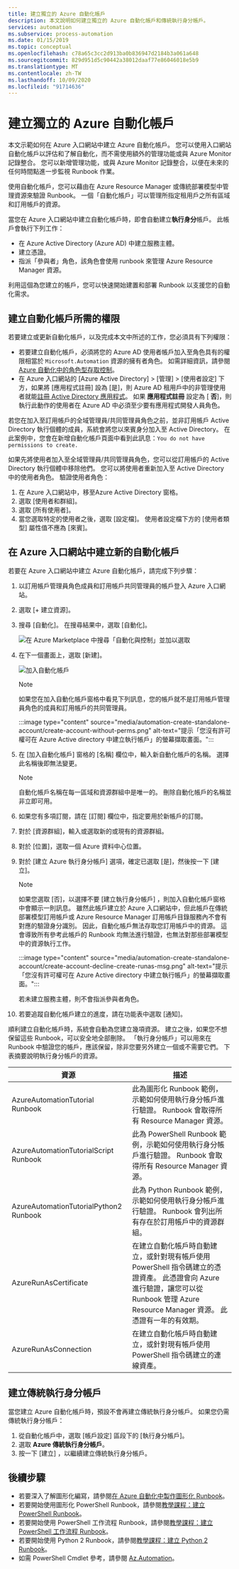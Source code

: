 ```yaml
---
title: 建立獨立的 Azure 自動化帳戶
description: 本文說明如何建立獨立的 Azure 自動化帳戶和傳統執行身分帳戶。
services: automation
ms.subservice: process-automation
ms.date: 01/15/2019
ms.topic: conceptual
ms.openlocfilehash: c78a65c3cc2d913ba0b836947d2184b3a061a648
ms.sourcegitcommit: 829d951d5c90442a38012daaf77e86046018e5b9
ms.translationtype: MT
ms.contentlocale: zh-TW
ms.lasthandoff: 10/09/2020
ms.locfileid: "91714636"
---
```

# <a name="create-a-standalone-azure-automation-account"></a>建立獨立的 Azure 自動化帳戶

本文示範如何在 Azure 入口網站中建立 Azure 自動化帳戶。 您可以使用入口網站自動化帳戶以評估和了解自動化，而不需使用額外的管理功能或與 Azure Monitor 記錄整合。 您可以新增管理功能，或與 Azure Monitor 記錄整合，以便在未來的任何時間點進一步監視 Runbook 作業。

使用自動化帳戶，您可以藉由在 Azure Resource Manager 或傳統部署模型中管理資源來驗證 Runbook。 一個「自動化帳戶」可以管理所指定租用戶之所有區域和訂用帳戶的資源。

當您在 Azure 入口網站中建立自動化帳戶時，即會自動建立**執行身分**帳戶。 此帳戶會執行下列工作：

* 在 Azure Active Directory (Azure AD) 中建立服務主體。
* 建立憑證。
* 指派「參與者」角色，該角色會使用 runbook 來管理 Azure Resource Manager 資源。

利用這個為您建立的帳戶，您可以快速開始建置和部署 Runbook 以支援您的自動化需求。

## <a name="permissions-required-to-create-an-automation-account"></a>建立自動化帳戶所需的權限

若要建立或更新自動化帳戶，以及完成本文中所述的工作，您必須具有下列權限：

* 若要建立自動化帳戶，必須將您的 Azure AD 使用者帳戶加入至角色具有的權限相當於 `Microsoft.Automation` 資源的擁有者角色。 如需詳細資訊，請參閱 [Azure 自動化中的角色型存取控制](automation-role-based-access-control.md)。
* 在 Azure 入口網站的 [Azure Active Directory] > [管理] > [使用者設定] 下方，如果將 [應用程式註冊] 設為 [是]，則 Azure AD 租用戶中的非管理使用者就能[註冊 Active Directory 應用程式](../active-directory/develop/howto-create-service-principal-portal.md#check-azure-subscription-permissions)。 如果 **應用程式註冊** 設定為 [ **否**]，則執行此動作的使用者在 Azure AD 中必須至少要有應用程式開發人員角色。

若您在加入至訂用帳戶的全域管理員/共同管理員角色之前，並非訂用帳戶 Active Directory 執行個體的成員，系統會將您以來賓身分加入至 Active Directory。 在此案例中，您會在新增自動化帳戶頁面中看到此訊息：`You do not have permissions to create.`

如果先將使用者加入至全域管理員/共同管理員角色，您可以從訂用帳戶的 Active Directory 執行個體中移除他們。 您可以將使用者重新加入至 Active Directory 中的使用者角色。 驗證使用者角色：

1. 在 Azure 入口網站中，移至Azure Active Directory 窗格。
1. 選取 [使用者和群組]。
1. 選取 [所有使用者]。
1. 當您選取特定的使用者之後，選取 [設定檔]。 使用者設定檔下方的 [使用者類型] 屬性值不應為 [來賓]。

## <a name="create-a-new-automation-account-in-the-azure-portal"></a>在 Azure 入口網站中建立新的自動化帳戶

若要在 Azure 入口網站中建立 Azure 自動化帳戶，請完成下列步驟：

1. 以訂用帳戶管理員角色成員和訂用帳戶共同管理員的帳戶登入 Azure 入口網站。
1. 選取 [+ 建立資源]。
1. 搜尋 [自動化]。 在搜尋結果中，選取 [自動化]。

   ![在 Azure Marketplace 中搜尋「自動化與控制」並加以選取](media/automation-create-standalone-account/automation-marketplace-select-create-automationacct.png)

1. 在下一個畫面上，選取 [新建]。

   ![加入自動化帳戶](media/automation-create-standalone-account/automation-create-automationacct-properties.png)

   > [!NOTE]
   > 如果您在加入自動化帳戶窗格中看見下列訊息，您的帳戶就不是訂用帳戶管理員角色的成員和訂用帳戶的共同管理員。
   >
   > :::image type="content" source="media/automation-create-standalone-account/create-account-without-perms.png" alt-text="提示「您沒有許可權可在 Azure Active directory 中建立執行帳戶」的螢幕擷取畫面。":::

1. 在 [加入自動化帳戶] 窗格的 [名稱] 欄位中，輸入新自動化帳戶的名稱。 選擇此名稱後即無法變更。 

    > [!NOTE]
    > 自動化帳戶名稱在每一區域和資源群組中是唯一的。 刪除自動化帳戶的名稱並非立即可用。

1. 如果您有多項訂閱，請在 [訂閱] 欄位中，指定要用於新帳戶的訂閱。
1. 對於 [資源群組]，輸入或選取新的或現有的資源群組。
1. 對於 [位置]，選取一個 Azure 資料中心位置。
1. 對於 [建立 Azure 執行身分帳戶] 選項，確定已選取 [是]，然後按一下 [建立]。

   > [!NOTE]
   > 如果您選取 [否]，以選擇不要 [建立執行身分帳戶] ，則加入自動化帳戶窗格中會顯示一則訊息。 雖然此帳戶建立於 Azure 入口網站中，但此帳戶在傳統部署模型訂用帳戶或 Azure Resource Manager 訂用帳戶目錄服務內不會有對應的驗證身分識別。 因此，自動化帳戶無法存取您訂用帳戶中的資源。 這會導致所有參考此帳戶的 Runbook 均無法進行驗證，也無法對那些部署模型中的資源執行工作。
   >
   > :::image type="content" source="media/automation-create-standalone-account/create-account-decline-create-runas-msg.png" alt-text="提示「您沒有許可權可在 Azure Active directory 中建立執行帳戶」的螢幕擷取畫面。":::
   >
   > 若未建立服務主體，則不會指派參與者角色。
   >

1. 若要追蹤自動化帳戶建立的進度，請在功能表中選取 [通知]。

順利建立自動化帳戶時，系統會自動為您建立幾項資源。 建立之後，如果您不想保留這些 Runbook，可以安全地全部刪除。 「執行身分帳戶」可以用來在 Runbook 中驗證您的帳戶，應該保留，除非您要另外建立一個或不需要它們。 下表摘要說明執行身分帳戶的資源。

| 資源 | 描述 |
| --- | --- |
| AzureAutomationTutorial Runbook |此為圖形化 Runbook 範例，示範如何使用執行身分帳戶進行驗證。 Runbook 會取得所有 Resource Manager 資源。 |
| AzureAutomationTutorialScript Runbook |此為 PowerShell Runbook 範例，示範如何使用執行身分帳戶進行驗證。 Runbook 會取得所有 Resource Manager 資源。 |
| AzureAutomationTutorialPython2 Runbook |此為 Python Runbook 範例，示範如何使用執行身分帳戶進行驗證。 Runbook 會列出所有存在於訂用帳戶中的資源群組。 |
| AzureRunAsCertificate |在建立自動化帳戶時自動建立，或針對現有帳戶使用 PowerShell 指令碼建立的憑證資產。 此憑證會向 Azure 進行驗證，讓您可以從 Runbook 管理 Azure Resource Manager 資源。 此憑證有一年的有效期。 |
| AzureRunAsConnection |在建立自動化帳戶時自動建立，或針對現有帳戶使用 PowerShell 指令碼建立的連線資產。 |

## <a name="create-a-classic-run-as-account"></a>建立傳統執行身分帳戶

當您建立 Azure 自動化帳戶時，預設不會再建立傳統執行身分帳戶。 如果您仍需傳統執行身分帳戶：

1. 從自動化帳戶中，選取 [帳戶設定] 區段下的 [執行身分帳戶]。
2. 選取 **Azure 傳統執行身分帳戶**。
3. 按一下 [建立] ，以繼續建立傳統執行身分帳戶。

## <a name="next-steps"></a>後續步驟

* 若要深入了解圖形化編寫，請參閱[在 Azure 自動化中製作圖形化 Runbook](automation-graphical-authoring-intro.md)。
* 若要開始使用圖形化 PowerShell Runbook，請參閱[教學課程：建立 PowerShell Runbook](learn/automation-tutorial-runbook-textual-powershell.md)。
* 若要開始使用 PowerShell 工作流程 Runbook，請參閱[教學課程：建立 PowerShell 工作流程 Runbook](learn/automation-tutorial-runbook-textual.md)。
* 若要開始使用 Python 2 Runbook，請參閱[教學課程：建立 Python 2 Runbook](learn/automation-tutorial-runbook-textual-python2.md)。
* 如需 PowerShell Cmdlet 參考，請參閱 [Az.Automation](/powershell/module/az.automation/?view=azps-3.7.0&preserve-view=true#automation)。
